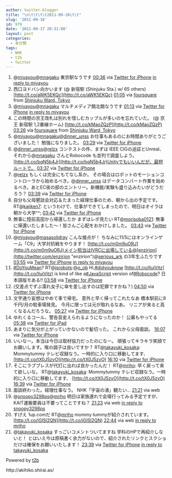 ```yaml
---
author: twitter-blogger
title: "\n\t\t\t\t2011-09-16\t\t"
slug: '2011-09-16'
id: 979
date: '2011-09-17 20:31:00'
layout: post
categories:
  - 未分類
tags:
  - NHK
  - t2b
  - Twitter
---
```


<div xmlns:georss="http://www.georss.org/georss">

1.  <span><span>@[miyayou](http://twitter.com/miyayou "miyayou")@[mnagaku](http://twitter.com/mnagaku "mnagaku") 東京駅なうです</span> <span>[<span>00:36</span>](http://twitter.com/o_ob/status/114663990805790720) <span>via [Twitter for iPhone](http://twitter.com/#!/download/iphone)</span> [in reply to miyayou](http://twitter.com/miyayou/status/114659737508909056)</span></span>
2.  <span><span>西口ヨドバシ向かいます (@ 新宿駅 (Shinjuku Sta.) w/ 65 others) [http://t.co/aWK5EKQc](http://t.co/aWK5EKQc)</span> <span>[<span>01:05</span>](http://twitter.com/o_ob/status/114671323900420096) <span>via [foursquare](http://foursquare.com)</span> from [Shinjuku Ward, Tokyo<span></span>](http://maps.google.com/maps?q=35.69093823,139.70024943)</span></span>
3.  <span><span>@[miyayou](http://twitter.com/miyayou "miyayou")@[mnagaku](http://twitter.com/mnagaku "mnagaku") マルチメディア館北館なうです</span> <span>[<span>01:13</span>](http://twitter.com/o_ob/status/114673249215975424) <span>via [Twitter for iPhone](http://twitter.com/#!/download/iphone)</span> [in reply to miyayou](http://twitter.com/miyayou/status/114659737508909056)</span></span>
4.  <span><span>この時間の京王改札は別れを惜しむカップルが多いのを忘れていた。 (@ 京王 新宿駅 1,2番線ホーム) [http://t.co/kMaoZQzP](http://t.co/kMaoZQzP)</span> <span>[<span>03:26</span>](http://twitter.com/o_ob/status/114706773650313217) <span>via [foursquare](http://foursquare.com)</span> from [Shinjuku Ward, Tokyo<span></span>](http://maps.google.com/maps?q=35.69017142,139.69916582)</span></span>
5.  <span><span>@[miyayou](http://twitter.com/miyayou "miyayou")@[mnagaku](http://twitter.com/mnagaku "mnagaku")@[dinner_unss](http://twitter.com/dinner_unss "dinner_unss") お仕事もあるのにお時間ありがとうございました！ 勉強になりました。</span> <span>[<span>03:29</span>](http://twitter.com/o_ob/status/114707388220710912) <span>via [Twitter for iPhone](http://twitter.com/#!/download/iphone)</span></span></span>
6.  <span><span>@[dinner_unss](http://twitter.com/dinner_unss "dinner_unss")@[relzx](http://twitter.com/relzx "relzx") コンテストの件、まずは IEEE CIGの追証とUnreal、それから@[mnagaku](http://twitter.com/mnagaku "mnagaku") さんとRobocode も並列で調査しよう。 [http://t.co/bqN5b4Jr](http://t.co/bqN5b4Jr)Unityでもいいんだが、最短ルートで。</span> <span>[<span>03:37</span>](http://twitter.com/o_ob/status/114709500925198336) <span>via [Twitter for iPhone](http://twitter.com/#!/download/iphone)</span></span></span>
7.  <span><span>@[relzx](http://twitter.com/relzx "relzx") もしくは完全にもてなし系か。 その場合はロボットのモーションコントローラから始めるべき。@[dinner_unss](http://twitter.com/dinner_unss "dinner_unss") はデータコンバート作業を始めるべき。あとEC夜の部のエントリー。新機能/実験も盛り込みたいがどうだろう？</span> <span>[<span>03:39</span>](http://twitter.com/o_ob/status/114710081479774209) <span>via [Twitter for iPhone](http://twitter.com/#!/download/iphone)</span></span></span>
8.  <span><span>自分も父母懇談会対応＆たまった経理仕事のため、朝から出の予定です。 RT@[kajiken7](http://twitter.com/kajiken7 "kajiken7"): というわけで、仕事ができてしまったので、明日はオイラは朝から大学^^;</span> <span>[<span>03:42</span>](http://twitter.com/o_ob/status/114710670808854528) <span>via [Twitter for iPhone](http://twitter.com/#!/download/iphone)</span></span></span>
9.  <span><span>無事に陸前高田から帰還したか まずはレポ見たい RT@[morisoba0121](http://twitter.com/morisoba0121 "morisoba0121"): 無事に帰還いたしました～！皆さんご心配をおかけしました。</span> <span>[<span>03:43</span>](http://twitter.com/o_ob/status/114710969745281024) <span>via [Twitter for iPhone](http://twitter.com/#!/download/iphone)</span></span></span>
10.  <span><span>@[miyayou](http://twitter.com/miyayou "miyayou")@[masasolidray](http://twitter.com/masasolidray "masasolidray") こんな接点が！ ちなみに11/5にはオンラインゲーム「C9」大学対抗戦をやります！ [http://t.co/m0m9uORJ](http://t.co/m0m9uORJ)メイン担当はIVRCに出場している@[enzirion](http://twitter.com/enzirion "enzirion")@[serious_ark](http://twitter.com/serious_ark "serious_ark") の3年生ふたりです</span> <span>[<span>03:55</span>](http://twitter.com/o_ob/status/114714047466844160) <span>via [Twitter for iPhone](http://twitter.com/#!/download/iphone)</span> [in reply to miyayou](http://twitter.com/miyayou/status/114616755397210112)</span></span>
11.  <span><span>[#DoYouMean](http://twitter.com/search?q=%23DoYouMean "#DoYouMean")? RT@[jsrobots](http://twitter.com/jsrobots "jsrobots"):@[o_ob](http://twitter.com/o_ob "o_ob") Hi,[#didyouknow](http://twitter.com/search?q=%23didyouknow "#didyouknow") [http://t.co/lIuiVitz](http://t.co/lIuiVitz) is kind of like a[#JavaScript](http://twitter.com/search?q=%23JavaScript "#JavaScript") version of[#Robocode](http://twitter.com/search?q=%23Robocode "#Robocode")? 日本語版モある!!</span> <span>[<span>03:58</span>](http://twitter.com/o_ob/status/114714706282950658) <span>via [Twitter for iPhone](http://twitter.com/#!/download/iphone)</span></span></span>
12.  <span><span>(交差点でずぶ濡れ女子に傘を差し出すのは犯罪ですかね？)</span> <span>[<span>04:50</span>](http://twitter.com/o_ob/status/114727829631012864) <span>via [Twitter for iPhone](http://twitter.com/#!/download/iphone)</span></span></span>
13.  <span><span>文字通り妄想はやめて車で帰宅。 意外と早く帰ってこれたなあ 橋本駅前に8千円/月の駐車場発見。 今月に限っては元が取れるなあ。 リニアが来ると高くなるんだろうな。</span> <span>[<span>05:27</span>](http://twitter.com/o_ob/status/114737139413024768) <span>via [Twitter for iPhone](http://twitter.com/#!/download/iphone)</span></span></span>
14.  <span><span>ゆれくるコール、警告音変えられるようになったのか！ 公募もやってる</span> <span>[<span>05:38</span>](http://twitter.com/o_ob/status/114739998087053313) <span>via [Twitter for iPad](http://twitter.com/#!/download/ipad)</span></span></span>
15.  <span><span>あまりに気分が上がっていかないので髪切った。 これから父母面談。</span> <span>[<span>16:07</span>](http://twitter.com/o_ob/status/114898309696598016) <span>via [Twitter for iPhone](http://twitter.com/#!/download/iphone)</span></span></span>
16.  <span><span>いいなー。本当は今日は取材協力だったのになー。 頑張ってキラキラ笑顔でお願いします。喉の調子は良いですか？ RT@[takayuki_kosaka](http://twitter.com/takayuki_kosaka "takayuki_kosaka"): Mommytummy テレビ収録なう。一時的に入り口に移動してます、 [http://t.co/tX0J5zvO](http://t.co/tX0J5zvO)</span> <span>[<span>16:10</span>](http://twitter.com/o_ob/status/114898904503431168) <span>via [Twitter for iPhone](http://twitter.com/#!/download/iphone)</span></span></span>
17.  <span><span>そこにラブプレスが代打に出れば良かったんだ！ RT@[mriho](http://twitter.com/mriho "mriho"): 早く戻って来て欲しいな。 RT@[takayuki_kosaka](http://twitter.com/takayuki_kosaka "takayuki_kosaka"): Mommytummy テレビ収録なう。一時的に入り口に移動してます、 [http://t.co/tX0J5zvO](http://t.co/tX0J5zvO)</span> <span>[<span>16:39</span>](http://twitter.com/o_ob/status/114906180878479360) <span>via [Twitter for iPhone](http://twitter.com/#!/download/iphone)</span></span></span>
18.  <span><span>面談終わった。経理仕事なう。 NHK「宇宙の渚」観たい…</span> <span>[<span>21:21</span>](http://twitter.com/o_ob/status/114977283713925120) <span>via web</span></span></span>
19.  <span><span>@[snoopy3298ps](http://twitter.com/snoopy3298ps "snoopy3298ps")@[mriho](http://twitter.com/mriho "mriho") 明日は家族連れで会場行ってみる予定ですが、KAIT運搬要員は不要ってことですね？</span> <span>[<span>21:23</span>](http://twitter.com/o_ob/status/114977799323926528) <span>via web</span> [in reply to snoopy3298ps](http://twitter.com/snoopy3298ps/status/114966436262313984)</span></span>
20.  <span><span>すげえ 1up.comだ RT@[mriho](http://twitter.com/mriho "mriho") mommy tummyが紹介されています。[http://t.co/iGlSl2QN](http://t.co/iGlSl2QN)</span> <span>[<span>22:44</span>](http://twitter.com/o_ob/status/114998219087421440) <span>via web</span> [in reply to mriho](http://twitter.com/mriho/status/114991211592425472)</span></span>
21.  <span><span>@[takayuki_kosaka](http://twitter.com/takayuki_kosaka "takayuki_kosaka") すっごいコメントついてますね 学科のHPで再紹介しないと！ とはいえ今は原稿書く余力がないので、紹介されたリンクとスクショだけは確保をお願いいたします！</span> <span>[<span>23:39</span>](http://twitter.com/o_ob/status/115012112761368576) <span>via [Twitter for iPhone](http://twitter.com/#!/download/iphone)</span> [in reply to takayuki_kosaka](http://twitter.com/takayuki_kosaka/status/115007923398246401)</span></span>

</div>

Powered by [t2b](http://t2b.utilz.jp/)

<div>http://akihiko.shirai.as/</div>